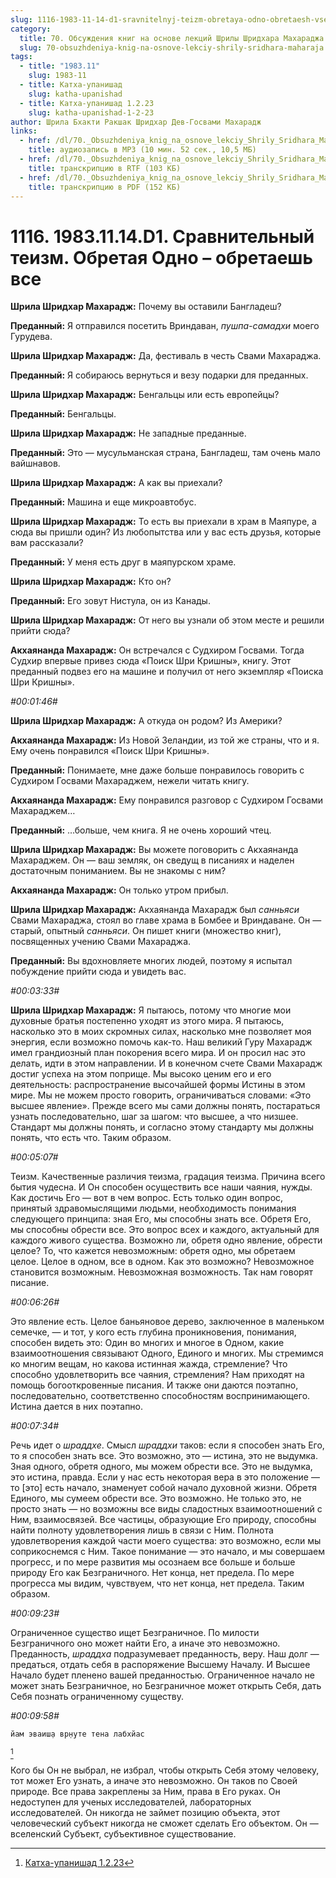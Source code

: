 ```yaml
---
slug: 1116-1983-11-14-d1-sravnitelnyj-teizm-obretaya-odno-obretaesh-vse
category:
  title: 70. Обсуждения книг на основе лекций Шрилы Шридхара Махараджа
  slug: 70-obsuzhdeniya-knig-na-osnove-lekciy-shrily-sridhara-maharaja
tags:
  - title: "1983.11"
    slug: 1983-11
  - title: Катха-упанишад
    slug: katha-upanishad
  - title: Катха-упанишад 1.2.23
    slug: katha-upanishad-1-2-23
author: Шрила Бхакти Ракшак Шридхар Дев-Госвами Махарадж
links:
  - href: /dl/70._Obsuzhdeniya_knig_na_osnove_lekciy_Shrily_Sridhara_Maharaja/1116_1983.11.14.D1_SridharMj_Sravnitelnyj_teizm_Obretaja_Odno--obretaesh_vse.mp3
    title: аудиозапись в MP3 (10 мин. 52 сек., 10,5 МБ)
  - href: /dl/70._Obsuzhdeniya_knig_na_osnove_lekciy_Shrily_Sridhara_Maharaja/1116_1983.11.14.D1_SridharMj_Sravnitelnyj_teizm_Obretaja_Odno--obretaesh_vse.rtf
    title: транскрипцию в RTF (103 КБ)
  - href: /dl/70._Obsuzhdeniya_knig_na_osnove_lekciy_Shrily_Sridhara_Maharaja/1116_1983.11.14.D1_SridharMj_Sravnitelnyj_teizm_Obretaja_Odno--obretaesh_vse.pdf
    title: транскрипцию в PDF (152 КБ)
---
```


# 1116. 1983.11.14.D1. Сравнительный теизм. Обретая Одно – обретаешь все

**Шрила Шридхар Махарадж:** Почему вы оставили Бангладеш?

**Преданный:** Я отправился посетить Вриндаван, *пушпа-самадхи* моего Гурудева.

**Шрила Шридхар Махарадж:** Да, фестиваль в честь Свами Махараджа.

**Преданный:** Я собираюсь вернуться и везу подарки для преданных.

**Шрила Шридхар Махарадж:** Бенгальцы или есть европейцы?

**Преданный:** Бенгальцы.

**Шрила Шридхар Махарадж:** Не западные преданные.

**Преданный:** Это — мусульманская страна, Бангладеш, там очень мало вайшнавов.

**Шрила Шридхар Махарадж:** А как вы приехали?

**Преданный:** Машина и еще микроавтобус.

**Шрила Шридхар Махарадж:** То есть вы приехали в храм в Маяпуре, а сюда вы пришли один? Из любопытства или у вас есть друзья, которые вам рассказали?

**Преданный:** У меня есть друг в маяпурском храме.

**Шрила Шридхар Махарадж:** Кто он?

**Преданный:** Его зовут Нистула, он из Канады.

**Шрила Шридхар Махарадж:** От него вы узнали об этом месте и решили прийти сюда?

**Акхаянанда Махарадж:** Он встречался с Судхиром Госвами. Тогда Судхир впервые привез сюда «Поиск Шри Кришны», книгу. Этот преданный подвез его на машине и получил от него экземпляр «Поиска Шри Кришны».

*#00:01:46#*

**Шрила Шридхар Махарадж:** А откуда он родом? Из Америки?

**Акхаянанда Махарадж:** Из Новой Зеландии, из той же страны, что и я. Ему очень понравился «Поиск Шри Кришны».

**Преданный:** Понимаете, мне даже больше понравилось говорить с Судхиром Госвами Махараджем, нежели читать книгу.

**Акхаянанда Махарадж:** Ему понравился разговор с Судхиром Госвами Махараджем…

**Преданный:** …больше, чем книга. Я не очень хороший чтец.

**Шрила Шридхар Махарадж:** Вы можете поговорить с Акхаянанда Махараджем. Он — ваш земляк, он сведущ в писаниях и наделен достаточным пониманием. Вы не знакомы с ним?

**Акхаянанда Махарадж:** Он только утром прибыл.

**Шрила Шридхар Махарадж:** Акхаянанда Махарадж был *санньяси* Свами Махараджа, стоял во главе храма в Бомбее и Вриндаване. Он — старый, опытный *санньяси*. Он пишет книги (множество книг), посвященных учению Свами Махараджа.

**Преданный:** Вы вдохновляете многих людей, поэтому я испытал побуждение прийти сюда и увидеть вас.

*#00:03:33#*

**Шрила Шридхар Махарадж:** Я пытаюсь, потому что многие мои духовные братья постепенно уходят из этого мира. Я пытаюсь, насколько это в моих скромных силах, насколько мне позволяет моя энергия, если возможно помочь как-то. Наш великий Гуру Махарадж имел грандиозный план покорения всего мира. И он просил нас это делать, идти в этом направлении. И в конечном счете Свами Махарадж достиг успеха на этом поприще. Мы высоко ценим его и его деятельность: распространение высочайшей формы Истины в этом мире. Мы не можем просто говорить, ограничиваться словами: «Это высшее явление». Прежде всего мы сами должны понять, постараться узнать последовательно, шаг за шагом: что высшее, а что низшее. Стандарт мы должны понять, и согласно этому стандарту мы должны понять, что есть что. Таким образом.

*#00:05:07#*

Теизм. Качественные различия теизма, градация теизма. Причина всего бытия чудесна. И Он способен осуществить все наши чаяния, нужды. Как достичь Его — вот в чем вопрос. Есть только один вопрос, принятый здравомыслящими людьми, необходимость понимания следующего принципа: зная Его, мы способны знать все. Обретя Его, мы способны обрести все. Это вопрос всех и каждого, актуальный для каждого живого существа. Возможно ли, обретя одно явление, обрести целое? То, что кажется невозможным: обретя одно, мы обретаем целое. Целое в одном, все в одном. Как это возможно? Невозможное становится возможным. Невозможная возможность. Так нам говорят писание.

*#00:06:26#*

Это явление есть. Целое баньяновое дерево, заключенное в маленьком семечке, — и тот, у кого есть глубина проникновения, понимания, способен видеть это: Один во многих и многое в Одном, какие взаимоотношения связывают Одного, Единого и многих. Мы стремимся ко многим вещам, но какова истинная жажда, стремление? Что способно удовлетворить все чаяния, стремления? Нам приходят на помощь богооткровенные писания. И также они даются поэтапно, последовательно, соответственно способностям воспринимающего. Истина дается в них поэтапно.

*#00:07:34#*

Речь идет о *шраддхе*. Смысл *шраддхи* таков: если я способен знать Его, то я способен знать все. Это возможно, это — истина, это не выдумка. Зная одного, обретя одного, мы можем обрести все. Это не выдумка, это истина, правда. Если у нас есть некоторая вера в это положение — то [это] есть начало, знаменует собой начало духовной жизни. Обретя Единого, мы сумеем обрести все. Это возможно. Не только это, не просто знать — но возможны все виды сладостных взаимоотношений с Ним, взаимосвязей. Все частицы, образующие Его природу, способны найти полноту удовлетворения лишь в связи с Ним. Полнота удовлетворения каждой части моего существа: это возможно, если мы соприкоснемся с Ним. Такое понимание — это начало, и мы совершаем прогресс, и по мере развития мы осознаем все больше и больше природу Его как Безграничного. Нет конца, нет предела. По мере прогресса мы видим, чувствуем, что нет конца, нет предела. Таким образом.

*#00:09:23#*

Ограниченное существо ищет Безграничное. По милости Безграничного оно может найти Его, а иначе это невозможно. Преданность, *шраддха* подразумевает преданность, веру. Наш долг — предаться, отдать себя в распоряжение Высшему Началу. И Высшее Начало будет пленено вашей преданностью. Ограниченное начало не может знать Безграничное, но Безграничное может открыть Себя, дать Себя познать ограниченному существу.

*#00:09:58#*

    йам эваиш̣а вр̣н̣уте тена лабхйас
[^_ftn1]

Кого бы Он не выбрал, не избрал, чтобы открыть Себя этому человеку, тот может Его узнать, а иначе это невозможно. Он таков по Своей природе. Все права закреплены за Ним, права в Его руках. Он недоступен для ученых исследователей, лабораторных исследователей. Он никогда не займет позицию объекта, этот человеческий субъект никогда не сможет сделать Его объектом. Он — вселенский Субъект, субъективное существование.



[^_ftn1]: [Катха-упанишад 1.2.23](../notes/katha-upanishad/katha-upanishad-1-2-23.md)
